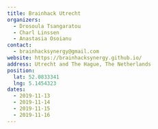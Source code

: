 ```yaml
---
title: Brainhack Utrecht
organizers:
  - Drosoula Tsangaratou
  - Charl Linssen
  - Anastasia Osoianu
contact:
  - brainhacksynergy@gmail.com
website: https://brainhacksynergy.github.io/
address: Utrecht and The Hague, The Netherlands 
position:
  lat: 52.0833341
  lng: 5.1454323
dates:
  - 2019-11-13
  - 2019-11-14
  - 2019-11-15
  - 2019-11-16
---
```

